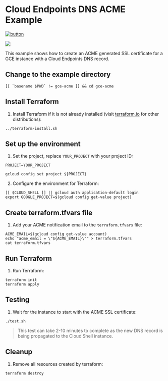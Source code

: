 # Cloud Endpoints DNS ACME Example

[![button](http://gstatic.com/cloudssh/images/open-btn.png)](https://console.cloud.google.com/cloudshell/open?git_repo=https://github.com/terraform-google-modules/terraform-google-endpoints-dns&working_dir=examples/gce-acme&page=shell&tutorial=README.md)

<a href="https://concourse-tf.gcp.solutions/teams/main/pipelines/tf-examples-ep-dns-gce-acme" target="_blank">
<img src="https://concourse-tf.gcp.solutions/api/v1/teams/main/pipelines/tf-examples-ep-dns-gce-acme/badge" /></a>

This example shows how to create an ACME generated SSL certificate for a GCE instance with a Cloud Endpoints DNS record.

## Change to the example directory

```
[[ `basename $PWD` != gce-acme ]] && cd gce-acme
```

## Install Terraform

1. Install Terraform if it is not already installed (visit [terraform.io](https://terraform.io) for other distributions):

```
../terraform-install.sh
```

## Set up the environment

1. Set the project, replace `YOUR_PROJECT` with your project ID:

```
PROJECT=YOUR_PROJECT
```

```
gcloud config set project ${PROJECT}
```

2. Configure the environment for Terraform:

```
[[ $CLOUD_SHELL ]] || gcloud auth application-default login
export GOOGLE_PROJECT=$(gcloud config get-value project)
```

## Create terraform.tfvars file

1. Add your ACME notification email to the `terraform.tfvars` file: 

```
ACME_EMAIL=$(gcloud config get-value account)
echo "acme_email = \"${ACME_EMAIL}\"" > terraform.tfvars
cat terraform.tfvars
```

## Run Terraform

1. Run Terraform:

```
terraform init
terraform apply
```

## Testing

1. Wait for the instance to start with the ACME SSL certificate:

```
./test.sh
```

> This test can take 2-10 minutes to complete as the new DNS record is being propagated to the Cloud Shell instance.

## Cleanup

1. Remove all resources created by terraform:

```
terraform destroy
```